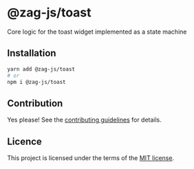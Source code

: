 # @zag-js/toast

Core logic for the toast widget implemented as a state machine

## Installation

```sh
yarn add @zag-js/toast
# or
npm i @zag-js/toast
```

## Contribution

Yes please! See the [contributing guidelines](https://github.com/chakra-ui/zag/blob/main/CONTRIBUTING.md) for details.

## Licence

This project is licensed under the terms of the [MIT license](https://github.com/chakra-ui/zag/blob/main/LICENSE).
